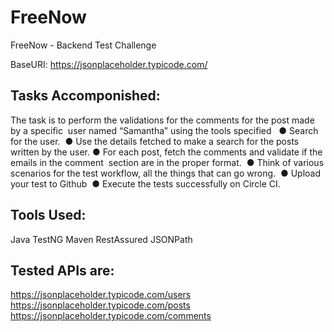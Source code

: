 # FreeNow
 FreeNow - Backend Test Challenge
 
 BaseURI:  https://jsonplaceholder.typicode.com/
 
 Tasks Accomponished:
 --------------------
 The task is to perform the validations for the comments for the post made by a specific  user named “​Samantha​” using the tools specified   
 ● Search for the user.  
 ● Use the details fetched to make a search for the posts written by the user.
 ● For each post, fetch the comments and validate if the emails in the comment  section are in the proper format.  
 ● Think of various scenarios for the test workflow, all the things that can go wrong.  
 ● Upload your test to Github  
 ● Execute the tests successfully on Circle CI. 
 
 Tools Used:
 -----------
 Java
 TestNG
 Maven
 RestAssured
 JSONPath

Tested APIs are:
----------------
https://jsonplaceholder.typicode.com/users
https://jsonplaceholder.typicode.com/posts
https://jsonplaceholder.typicode.com/comments


 
 
